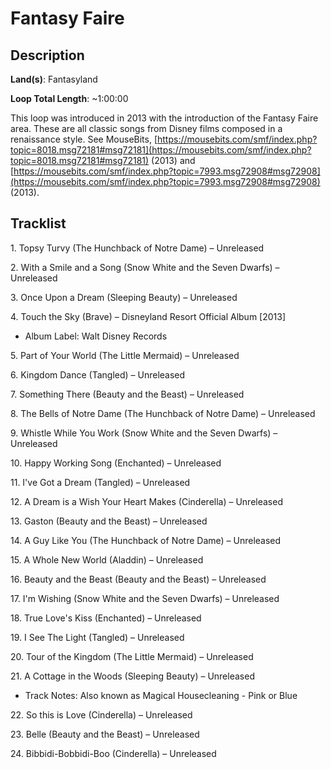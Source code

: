 # Fantasy Faire

## Description

**Land(s)**: Fantasyland

**Loop Total Length**: ~1:00:00

This loop was introduced in 2013 with the introduction of the Fantasy Faire area. These are all classic songs from Disney films composed in a renaissance style. See MouseBits, [https://mousebits.com/smf/index.php?topic=8018.msg72181#msg72181](https://mousebits.com/smf/index.php?topic=8018.msg72181#msg72181) (2013) and [https://mousebits.com/smf/index.php?topic=7993.msg72908#msg72908](https://mousebits.com/smf/index.php?topic=7993.msg72908#msg72908) (2013).

## Tracklist

1\. Topsy Turvy (The Hunchback of Notre Dame) – Unreleased



2\. With a Smile and a Song (Snow White and the Seven Dwarfs) – Unreleased



3\. Once Upon a Dream (Sleeping Beauty) – Unreleased



4\. Touch the Sky (Brave) – Disneyland Resort Official Album [2013]

- Album Label: Walt Disney Records

5\. Part of Your World (The Little Mermaid) – Unreleased



6\. Kingdom Dance (Tangled) – Unreleased



7\. Something There (Beauty and the Beast) – Unreleased



8\. The Bells of Notre Dame (The Hunchback of Notre Dame) – Unreleased



9\. Whistle While You Work (Snow White and the Seven Dwarfs) – Unreleased



10\. Happy Working Song (Enchanted) – Unreleased



11\. I've Got a Dream (Tangled) – Unreleased



12\. A Dream is a Wish Your Heart Makes (Cinderella) – Unreleased



13\. Gaston (Beauty and the Beast) – Unreleased



14\. A Guy Like You (The Hunchback of Notre Dame) – Unreleased



15\. A Whole New World (Aladdin) – Unreleased



16\. Beauty and the Beast (Beauty and the Beast) – Unreleased



17\. I'm Wishing (Snow White and the Seven Dwarfs) – Unreleased



18\. True Love's Kiss (Enchanted) – Unreleased



19\. I See The Light (Tangled) – Unreleased



20\. Tour of the Kingdom (The Little Mermaid) – Unreleased



21\. A Cottage in the Woods (Sleeping Beauty) – Unreleased

- Track Notes: Also known as Magical Housecleaning - Pink or Blue

22\. So this is Love (Cinderella) – Unreleased



23\. Belle (Beauty and the Beast) – Unreleased



24\. Bibbidi-Bobbidi-Boo (Cinderella) – Unreleased


